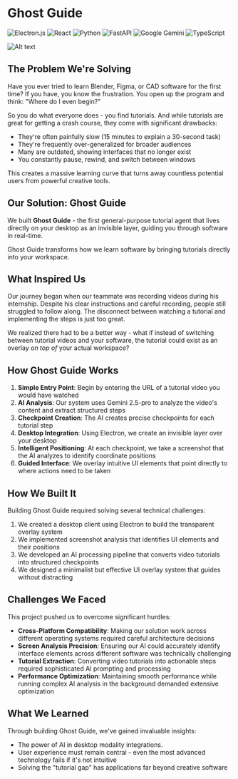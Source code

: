 # Ghost Guide
![Electron.js](https://img.shields.io/badge/Electron-191970?style=for-the-badge&logo=Electron&logoColor=white)
![React](https://img.shields.io/badge/react-%2320232a.svg?style=for-the-badge&logo=react&logoColor=%2361DAFB)
![Python](https://img.shields.io/badge/python-3670A0?style=for-the-badge&logo=python&logoColor=ffdd54)
![FastAPI](https://img.shields.io/badge/FastAPI-005571?style=for-the-badge&logo=fastapi)
![Google Gemini](https://img.shields.io/badge/google%20gemini-8E75B2?style=for-the-badge&logo=google%20gemini&logoColor=white)
![TypeScript](https://img.shields.io/badge/typescript-%23007ACC.svg?style=for-the-badge&logo=typescript&logoColor=white)

![Alt text](https://cdn.discordapp.com/attachments/1362474652022345828/1366051899463172206/Screenshot_from_2025-04-27_06-59-54.png?ex=680f8a78&is=680e38f8&hm=b193fc86f343baaf10b64612a0c0651ddbf7d8d2f0547dcc82805953e7a1c9c3&)

## The Problem We're Solving

Have you ever tried to learn Blender, Figma, or CAD software for the first time? If you have, you know the frustration.
You open up the program and think: "Where do I even begin?"

So you do what everyone does - you find tutorials. And while tutorials are great for getting a crash course, they come with significant drawbacks:

- They're often painfully slow (15 minutes to explain a 30-second task)
- They're frequently over-generalized for broader audiences
- Many are outdated, showing interfaces that no longer exist
- You constantly pause, rewind, and switch between windows

This creates a massive learning curve that turns away countless potential users from powerful creative tools.

## Our Solution: Ghost Guide

We built **Ghost Guide** - the first general-purpose tutorial agent that lives directly on your desktop as an invisible layer, guiding you through software in real-time.

Ghost Guide transforms how we learn software by bringing tutorials directly into your workspace.

## What Inspired Us

Our journey began when our teammate was recording videos during his internship. Despite his clear instructions and careful recording, people still struggled to follow along. The disconnect between watching a tutorial and implementing the steps is just too great.

We realized there had to be a better way - what if instead of switching between tutorial videos and your software, the tutorial could exist as an overlay *on top of* your actual workspace?

## How Ghost Guide Works

1. **Simple Entry Point**: Begin by entering the URL of a tutorial video you would have watched
2. **AI Analysis**: Our system uses Gemini 2.5-pro to analyze the video's content and extract structured steps
3. **Checkpoint Creation**: The AI creates precise checkpoints for each tutorial step
4. **Desktop Integration**: Using Electron, we create an invisible layer over your desktop
5. **Intelligent Positioning**: At each checkpoint, we take a screenshot that the AI analyzes to identify coordinate positions
6. **Guided Interface**: We overlay intuitive UI elements that point directly to where actions need to be taken

## How We Built It

Building Ghost Guide required solving several technical challenges:

1. We created a desktop client using Electron to build the transparent overlay system
2. We implemented screenshot analysis that identifies UI elements and their positions
3. We developed an AI processing pipeline that converts video tutorials into structured checkpoints
4. We designed a minimalist but effective UI overlay system that guides without distracting

## Challenges We Faced

This project pushed us to overcome significant hurdles:

- **Cross-Platform Compatibility**: Making our solution work across different operating systems required careful architecture decisions
- **Screen Analysis Precision**: Ensuring our AI could accurately identify interface elements across different software was technically challenging
- **Tutorial Extraction**: Converting video tutorials into actionable steps required sophisticated AI prompting and processing
- **Performance Optimization**: Maintaining smooth performance while running complex AI analysis in the background demanded extensive optimization

## What We Learned

Through building Ghost Guide, we've gained invaluable insights:

- The power of AI in desktop modality integrations.
- User experience must remain central - even the most advanced technology fails if it's not intuitive
- Solving the "tutorial gap" has applications far beyond creative software

